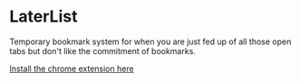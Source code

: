 # LaterList
Temporary bookmark system for when you are just fed up of all those open tabs but don't like the commitment of bookmarks.

[Install the chrome extension here](https://goo.gl/GNrUOF)
